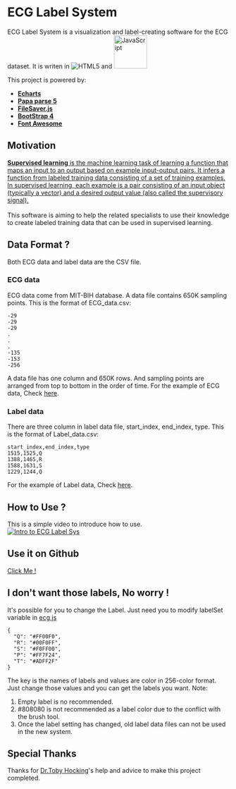 # ECG Label System
ECG Label System is a visualization and label-creating software for the ECG dataset. It is writen in ![HTML5](https://www.w3.org/html/logo/badge/html5-badge-h-css3.png "HTML5 w/ CSS3") and <img src="https://upload.wikimedia.org/wikipedia/commons/thumb/6/6a/JavaScript-logo.png/240px-JavaScript-logo.png" width="75" alt="JavaScript" title="JavaScript">

This project is powered by:
* [**Echarts**](https://github.com/apache/incubator-echarts)
* [**Papa parse 5**](https://github.com/mholt/PapaParse)
* [**FileSaver.js**](https://github.com/eligrey/FileSaver.js/)
* [**BootStrap 4**](https://github.com/twbs/bootstrap)
* [**Font Awesome**](https://fontawesome.com/)



## Motivation
[**Supervised learning** is the machine learning task of learning a function that maps an input to an output based on example input-output pairs. It infers a function from labeled training data consisting of a set of training examples. In supervised learning, each example is a pair consisting of an input object (typically a vector) and a desired output value (also called the supervisory signal).](https://en.wikipedia.org/wiki/Supervised_learning)<br><br>
This software is aiming to help the related specialists to use their knowledge to create labeled training data that can be used in supervised learning. 

## Data Format ?
Both ECG data and label data are the CSV file.
### ECG data
ECG data come from MIT-BIH database. A data file contains 650K sampling points. This is the format of ECG_data.csv:
```
-29
-29
-29
.
.
.
-135
-153
-256
```
A data file has one column and 650K rows. And sampling points are arranged from top to bottom in the order of time.
For the example of ECG data, Check [here](https://github.com/LooDaHu/ecg/tree/master/dataset).
### Label data
There are three column in label data file, start_index, end_index, type. This is the format of Label_data.csv:
```
start_index,end_index,type
1515,1525,Q
1388,1465,R
1588,1631,S
1229,1244,Q
```
For the example of Label data, Check [here](https://github.com/LooDaHu/ecg/tree/master/fake_label_data_set).

## How to Use ?
This is a simple video to introduce how to use.<br>
[![Intro to ECG Label Sys](https://img.youtube.com/vi/p2C38xatN_c/0.jpg)](https://youtu.be/p2C38xatN_c)
## Use it on Github
[Click Me !](https://loodahu.github.io/ecg/ecg_index.html)
## I don't want those labels, No worry !
It's possible for you to change the Label. Just need you to modify labelSet variable in [ecg,js](https://github.com/LooDaHu/ecg/blob/master/js/ecg.js) 
```
{
  "Q": "#FF00F0",
  "R": "#00F0FF",
  "S": "#F0FF00",
  "P": "#FF7F24",
  "T": "#ADFF2F"
}
```
The key is the names of labels and values are color in 256-color format. Just change those values and you can get the labels you want.
Note:
1) Empty label is no recommended.
2) #808080 is not recommended as a label color due to the conflict with the brush tool.
3) Once the label setting has changed, old label data files can not be used in the new system.
## Special Thanks
Thanks for [Dr.Toby Hocking](https://github.com/tdhock)'s help and advice to make this project completed.


